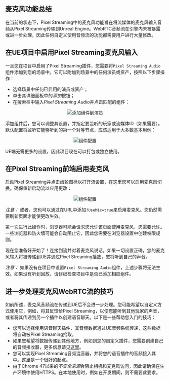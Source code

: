 ## 麦克风功能总结

在当前的状态下，Pixel Streaming中的麦克风功能旨在将流媒体的麦克风输入音频从Pixel Streaming传输到Unreal Engine。WebRTC音频流在引擎内未被暴露或进一步处理，因此任何自定义使用音频流的功能都需要用户进行大量修改。

## 在UE项目中启用Pixel Streaming麦克风输入

一旦您在项目中启用了Pixel Streaming插件，您需要将`Pixel Streaming Audio`组件添加到您的场景中。它可以附加到场景中的任何演员或资产，按照以下步骤操作：

- 选择场景中任何已启用的演员或资产；
- 单击其详细面板中的*添加*按钮；
- 在搜索栏中输入*Pixel Streaming Audio*并点击匹配的组件：

<p align="center">
    <img src="Resources\Images\add-pixel-streaming-to-actor.png" alt="添加组件到演员">
</p>

添加组件后，您可以调整其设置，并指定要监听的玩家或流媒体ID（如果需要）。默认配置将监听它能够听到的第一个对等节点，应该适用于大多数基本用例：

<p align="center">
    <img src="Resources\Images\settings-pixel-streaming-audio.png" alt="组件配置">
</p>	

UE端无需更多的设置，因此项目现在可以打包或独立使用。

## 在Pixel Streaming前端启用麦克风

启动Pixel Streaming并点击齿轮图标以打开流设置，在这里您可以启用麦克风切换。确保重新启动流以应用更改：

<p align="center">
    <img src="Resources\Images\mic-toggle.png" alt="组件配置">
</p>	

*注意：* 或者，您也可以通过在URL中添加`?UseMic=true`来启用麦克风。您仍然需要刷新页面才能使更改生效。

第一次进行此操作时，浏览器可能会请求您允许该页面使用麦克风，您需要允许。一些浏览器和防火墙可能会自动阻止它，因此您需要在浏览器设置中创建权限规则。

现在您准备好开始了！连接到流并对着麦克风说话。如果一切设置正确，您的麦克风输入将被传递到UE并通过Pixel Streaming播放，您将听到自己的声音。

*注意：* 如果没有在项目中设置`Pixel Streaming Audio`组件，上述步骤将无法生效。如果没有听到回放，请仔细检查项目中是否已添加相应组件。

## 进一步处理麦克风WebRTC流的技巧

如前所述，麦克风音频流在传递到UE后不会进一步处理。您可能希望以自定义方式使用它，例如，将其反馈给Pixel Streaming，以便您能听到其他玩家的声音，或者将其传递到另一个插件以创建语音聊天。以下是一些帮助您入门的技巧：

- 您可以选择使用语音聊天插件，其音频数据通过UE音频系统传递，这些数据将自动被Pixel Streaming拾取。
- 如果您希望将数据传递到其他地方，例如到您的自定义插件，您需要创建自己的音频接收器，更多信息请见[这里](https://github.com/EpicGames/UnrealEngine/blob/5ca9da84c694c6eee288c30a547fcaa1a40aed9b/Engine/Plugins/Media/PixelStreaming/Source/PixelStreaming/Public/IPixelStreamingStreamer.h#L220)。
- 您可以实现Pixel Streaming音频混音器，并将您的语音插件的音频接入其中。[这里](https://github.com/EpicGames/UnrealEngine/blob/release/Engine/Plugins/Media/PixelStreaming/Source/PixelStreaming/Private/AudioInputMixer.h)是一个很好的起点。
- 由于Chrome 47以来的*不安全来源*会阻止相机和麦克风访问，因此请确保在生产环境中使用HTTPS。在本地使用时，例如在开发期间，则不需要此要求。
